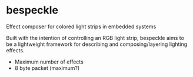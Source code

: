 bespeckle
=========

Effect composer for colored light strips in embedded systems

Built with the intention of controlling an RGB light strip, bespeckle aims to be a lightweight framework for describing
and composing/layering lighting effects.


- Maximum number of effects
- 8 byte packet (maximum?)
